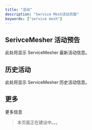 ```yaml
---
title: "活动"
description: "Service Mesh活动页面"
keywords: ["service mesh"]
---
```


## SerivceMesher 活动预告

此处将显示 ServiceMesher 最新活动信息。

## 历史活动

此处将显示 ServiceMesher 历史活动信息。

## 更多

更多信息

> 本页面正在建设中。。。